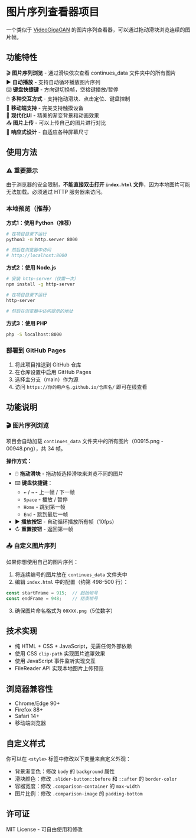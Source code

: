# 图片序列查看器项目

一个类似于 [VideoGigaGAN](https://videogigagan.github.io/) 的图片序列查看器，可以通过拖动滑块浏览连续的图片帧。

## 功能特性

🎬 **图片序列浏览** - 通过滑块依次查看 continues_data 文件夹中的所有图片  
▶️ **自动播放** - 支持自动循环播放图片序列  
⌨️ **键盘快捷键** - 方向键切换帧，空格键播放/暂停  
🖱️ **多种交互方式** - 支持拖动滑块、点击定位、键盘控制  
📱 **移动端支持** - 完美支持触摸设备  
🎨 **现代化UI** - 精美的渐变背景和动画效果  
📤 **图片上传** - 可以上传自己的图片进行对比  
📐 **响应式设计** - 自适应各种屏幕尺寸  

## 使用方法

### ⚠️ 重要提示

由于浏览器的安全限制，**不能直接双击打开 `index.html` 文件**，因为本地图片可能无法加载。必须通过 HTTP 服务器来访问。

### 本地预览（推荐）

**方式1：使用 Python（推荐）**
```bash
# 在项目目录下运行
python3 -m http.server 8000

# 然后在浏览器中访问
# http://localhost:8000
```

**方式2：使用 Node.js**
```bash
# 安装 http-server（仅需一次）
npm install -g http-server

# 在项目目录下运行
http-server

# 然后在浏览器中访问提示的地址
```

**方式3：使用 PHP**
```bash
php -S localhost:8000
```

### 部署到 GitHub Pages

1. 将此项目推送到 GitHub 仓库
2. 在仓库设置中启用 GitHub Pages
3. 选择主分支（main）作为源
4. 访问 `https://你的用户名.github.io/仓库名/` 即可在线查看

## 功能说明

### 🎬 图片序列浏览

项目会自动加载 `continues_data` 文件夹中的所有图片（00915.png - 00948.png），共 34 帧。

**操作方式：**
- 🖱️ **拖动滑块** - 拖动帧选择滑块来浏览不同的图片
- ⌨️ **键盘快捷键**：
  - `←` / `→` - 上一帧 / 下一帧
  - `Space` - 播放 / 暂停
  - `Home` - 跳到第一帧
  - `End` - 跳到最后一帧
- ▶️ **播放按钮** - 自动循环播放所有帧（10fps）
- ↻ **重置按钮** - 返回第一帧

### 📤 自定义图片序列

如果你想使用自己的图片序列：

1. 将连续编号的图片放在 `continues_data` 文件夹中
2. 编辑 `index.html` 中的配置（约第 498-500 行）：

```javascript
const startFrame = 915;  // 起始帧号
const endFrame = 948;    // 结束帧号
```

3. 确保图片命名格式为 `00XXX.png`（5位数字）

## 技术实现

- 纯 HTML + CSS + JavaScript，无需任何外部依赖
- 使用 CSS `clip-path` 实现图片遮罩效果
- 使用 JavaScript 事件监听实现交互
- FileReader API 实现本地图片上传预览

## 浏览器兼容性

- Chrome/Edge 90+
- Firefox 88+
- Safari 14+
- 移动端浏览器

## 自定义样式

你可以在 `<style>` 标签中修改以下变量来自定义外观：

- 背景渐变色：修改 `body` 的 `background` 属性
- 滑块颜色：修改 `.slider-button::before` 和 `::after` 的 `border-color`
- 容器宽度：修改 `.comparison-container` 的 `max-width`
- 图片比例：修改 `.comparison-image` 的 `padding-bottom`

## 许可证

MIT License - 可自由使用和修改

